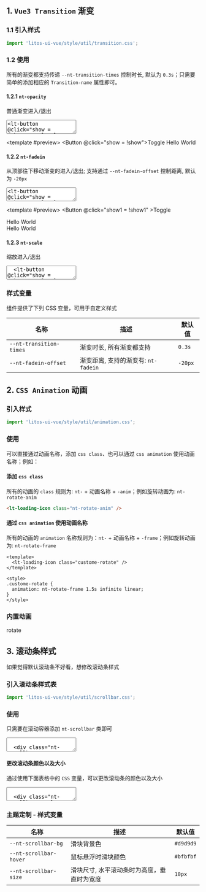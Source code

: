 ## 1. `Vue3 Transition` 渐变

### 1.1 引入样式

```ts
import 'litos-ui-vue/style/util/transition.css';
```

<script setup>
import SourceCode from '../src/app_components/SourceCode.vue';
import CodePreview from '../src/app_components/CodePreview.vue';
import { Button, LoadingIcon } from '../src'
import { ref } from 'vue';

const show = ref(true)
const show1 = ref(true)
const show2 = ref(true)
</script>

### 1.2 使用

所有的渐变都支持传递 `--nt-transition-times` 控制时长, 默认为 `0.3s`；只需要简单的添加相应的 `Transition-name` 属性即可。

#### 1.2.1 `nt-opacity`

普通渐变进入/退出

<ClientOnly><CodePreview class="mb-15">
<textarea lang="vue-html">
<lt-button @click="show = !show">Toggle</lt-button>
<Transition name="nt-opacity">

<p v-if="show">Hello world</p>
</Transition>
</textarea>
<template #preview>
<Button @click="show = !show">Toggle</Button>
<Transition name="nt-opacity">
<span v-if="show" class="ml-10">Hello World</span>
</Transition>
</template>
</CodePreview></ClientOnly>

#### 1.2.2 `nt-fadein`

从顶部往下移动渐变的进入/退出; 支持通过 `--nt-fadein-offset` 控制距离, 默认为 `-20px`

<ClientOnly><CodePreview class="mb-15">
<textarea lang="vue-html">
<lt-button @click="show = !show">Toggle</lt-button>
<Transition name="nt-fadein">

<p v-if="show">Hello world</p>
</Transition>
<Transition name="nt-fadein">
<p v-if="show" style="--nt-fadein-offset:-50px;">Hello world</p>
</Transition>
</textarea>
<template #preview>
<Button @click="show1 = !show1" >Toggle</Button>
<Transition name="nt-fadein">
<div v-if="show1" class="inline ml-10">Hello World</div>
</Transition>
<Transition name="nt-fadein">
<div v-if="show1" class="inline ml-10" style="--nt-fadein-offset:-50px;">Hello World</div>
</Transition>
</template>
</CodePreview></ClientOnly>

#### 1.2.3 `nt-scale`

缩放进入/退出

<ClientOnly>
  <CodePreview>
  <textarea lang="vue-html">
  <lt-button @click="show = !show">Toggle</lt-button>
    <Transition name="nt-opacity">
  <p v-if="show">Hello world</p>
  </Transition>
  </textarea>
  <template #preview>
    <Button @click="show2 = !show2">Toggle</Button>
    <Transition name="nt-scale" appear>
      <div class="inline ml-10" v-if="show2">Hello world</div>
    </Transition>
  </template>
  </CodePreview>
</ClientOnly>

### 样式变量

组件提供了下列 CSS 变量，可用于自定义样式

| 名称                    | 描述                                | 默认值  |
| ----------------------- | ----------------------------------- | ------- |
| `--nt-transition-times` | 渐变时长, 所有渐变都支持            | `0.3s`  |
| `--nt-fadein-offset`    | 渐变距离, 支持的渐变有: `nt-fadein` | `-20px` |

## 2. `CSS Animation` 动画

### 引入样式

```ts
import 'litos-ui-vue/style/util/animation.css';
```

### 使用

可以直接通过动画名称，添加 `css class`、也可以通过 `css animation` 使用动画名称；例如：

#### 添加 `css class`

所有的动画的 `class` 规则为: `nt-` + 动画名称 + `-anim`；例如旋转动画为: `nt-rotate-anim`

```html
<lt-loading-icon class="nt-rotate-anim" />
```

#### 通过 `css animation` 使用动画名称

所有的动画的 `animation` 名称规则为：`nt-` + 动画名称 + `-frame`；例如旋转动画为: `nt-rotate-frame`

```vue
<template>
  <lt-loading-icon class="custome-rotate" />
</template>

<style>
.custome-rotate {
  animation: nt-rotate-frame 1.5s infinite linear;
}
</style>
```

### 内置动画

<div class="icon-list mt-15">
  <div class="icon-item center">
    <LoadingIcon class="nt-rotate-anim" />
    <span class="icon-name">rotate</span>
  </div>
</div>

## 3. 滚动条样式

如果觉得默认滚动条不好看，想修改滚动条样式

### 引入滚动条样式表

```ts
import 'litos-ui-vue/style/util/scrollbar.css';
```

### 使用

只需要在滚动容器添加 `nt-scrollbar` 类即可

<ClientOnly><CodePreview class="mb-15">
<textarea lang="html">

  <div class="nt-scrollbar" style="width:100%;height:80px;border:1px solid #dedede;overflow:auto;">
    <div style="width:150%;height:150px;">ScrollBar</div>
  </div>
  </textarea>
</CodePreview></ClientOnly>

#### 更改滚动条颜色以及大小

通过使用下面表格中的 `CSS` 变量，可以更改滚动条的颜色以及大小

<ClientOnly><CodePreview>
<textarea lang="html">

  <div class="nt-scrollbar" style="--nt-scrollbar-bg:orange;--nt-scrollbar-hover:red;--nt-scrollbar-size:8px;width:100%;height:80px;border:1px solid #dedede;overflow:auto;">
    <div style="width:150%;height:150px;">ScrollBar</div>
  </div>
  </textarea>
</CodePreview></ClientOnly>

### 主题定制 - 样式变量

| 名称                   | 描述                                       | 默认值    |
| ---------------------- | ------------------------------------------ | --------- |
| `--nt-scrollbar-bg`    | 滑块背景色                                 | `#d9d9d9` |
| `--nt-scrollbar-hover` | 鼠标悬浮时滑块颜色                         | `#bfbfbf` |
| `--nt-scrollbar-size`  | 滑块尺寸, 水平滚动条时为高度，垂直时为宽度 | `10px`    |
